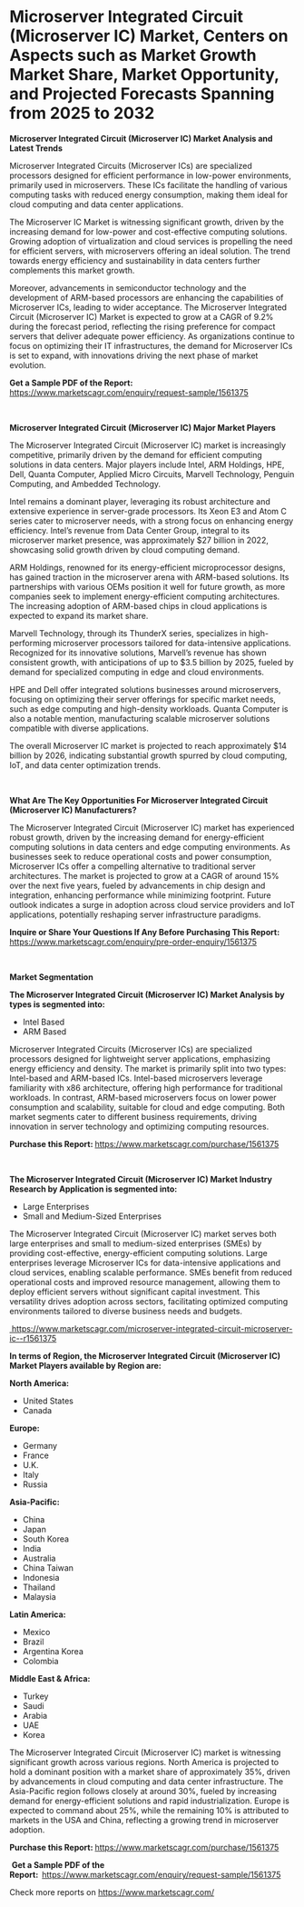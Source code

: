 <p><h1>Microserver Integrated Circuit (Microserver IC) Market, Centers on Aspects such as Market Growth Market Share, Market Opportunity, and Projected Forecasts Spanning from 2025 to 2032</h1></p><p><strong>Microserver Integrated Circuit (Microserver IC) Market Analysis and Latest Trends</strong></p>
<p><p>Microserver Integrated Circuits (Microserver ICs) are specialized processors designed for efficient performance in low-power environments, primarily used in microservers. These ICs facilitate the handling of various computing tasks with reduced energy consumption, making them ideal for cloud computing and data center applications.</p><p>The Microserver IC Market is witnessing significant growth, driven by the increasing demand for low-power and cost-effective computing solutions. Growing adoption of virtualization and cloud services is propelling the need for efficient servers, with microservers offering an ideal solution. The trend towards energy efficiency and sustainability in data centers further complements this market growth. </p><p>Moreover, advancements in semiconductor technology and the development of ARM-based processors are enhancing the capabilities of Microserver ICs, leading to wider acceptance. The Microserver Integrated Circuit (Microserver IC) Market is expected to grow at a CAGR of 9.2% during the forecast period, reflecting the rising preference for compact servers that deliver adequate power efficiency. As organizations continue to focus on optimizing their IT infrastructures, the demand for Microserver ICs is set to expand, with innovations driving the next phase of market evolution.</p></p>
<p><strong>Get a Sample PDF of the Report:&nbsp;</strong> <a href="https://www.marketscagr.com/enquiry/request-sample/1561375?utm_campaign=1902&utm_medium=2&utm_source=Github&utm_content=ia&utm_term=12022025&utm_id=microserver-integrated-circuit-microserver-ic">https://www.marketscagr.com/enquiry/request-sample/1561375</a></p>
<p>&nbsp;</p>
<p><strong>Microserver Integrated Circuit (Microserver IC) Major Market Players</strong></p>
<p><p>The Microserver Integrated Circuit (Microserver IC) market is increasingly competitive, primarily driven by the demand for efficient computing solutions in data centers. Major players include Intel, ARM Holdings, HPE, Dell, Quanta Computer, Applied Micro Circuits, Marvell Technology, Penguin Computing, and Ambedded Technology.</p><p>Intel remains a dominant player, leveraging its robust architecture and extensive experience in server-grade processors. Its Xeon E3 and Atom C series cater to microserver needs, with a strong focus on enhancing energy efficiency. Intel’s revenue from Data Center Group, integral to its microserver market presence, was approximately $27 billion in 2022, showcasing solid growth driven by cloud computing demand.</p><p>ARM Holdings, renowned for its energy-efficient microprocessor designs, has gained traction in the microserver arena with ARM-based solutions. Its partnerships with various OEMs position it well for future growth, as more companies seek to implement energy-efficient computing architectures. The increasing adoption of ARM-based chips in cloud applications is expected to expand its market share.</p><p>Marvell Technology, through its ThunderX series, specializes in high-performing microserver processors tailored for data-intensive applications. Recognized for its innovative solutions, Marvell’s revenue has shown consistent growth, with anticipations of up to $3.5 billion by 2025, fueled by demand for specialized computing in edge and cloud environments.</p><p>HPE and Dell offer integrated solutions businesses around microservers, focusing on optimizing their server offerings for specific market needs, such as edge computing and high-density workloads. Quanta Computer is also a notable mention, manufacturing scalable microserver solutions compatible with diverse applications.</p><p>The overall Microserver IC market is projected to reach approximately $14 billion by 2026, indicating substantial growth spurred by cloud computing, IoT, and data center optimization trends.</p></p>
<p>&nbsp;</p>
<p><strong>What Are The Key Opportunities For Microserver Integrated Circuit (Microserver IC) Manufacturers?</strong></p>
<p><p>The Microserver Integrated Circuit (Microserver IC) market has experienced robust growth, driven by the increasing demand for energy-efficient computing solutions in data centers and edge computing environments. As businesses seek to reduce operational costs and power consumption, Microserver ICs offer a compelling alternative to traditional server architectures. The market is projected to grow at a CAGR of around 15% over the next five years, fueled by advancements in chip design and integration, enhancing performance while minimizing footprint. Future outlook indicates a surge in adoption across cloud service providers and IoT applications, potentially reshaping server infrastructure paradigms.</p></p>
<p><strong>Inquire or Share Your Questions If Any Before Purchasing This Report:</strong> <a href="https://www.marketscagr.com/enquiry/pre-order-enquiry/1561375?utm_campaign=1902&utm_medium=2&utm_source=Github&utm_content=ia&utm_term=12022025&utm_id=microserver-integrated-circuit-microserver-ic">https://www.marketscagr.com/enquiry/pre-order-enquiry/1561375</a></p>
<p>&nbsp;</p>
<p><strong>Market Segmentation</strong></p>
<p><strong>The Microserver Integrated Circuit (Microserver IC) Market Analysis by types is segmented into:</strong></p>
<p><ul><li>Intel Based</li><li>ARM Based</li></ul></p>
<p><p>Microserver Integrated Circuits (Microserver ICs) are specialized processors designed for lightweight server applications, emphasizing energy efficiency and density. The market is primarily split into two types: Intel-based and ARM-based ICs. Intel-based microservers leverage familiarity with x86 architecture, offering high performance for traditional workloads. In contrast, ARM-based microservers focus on lower power consumption and scalability, suitable for cloud and edge computing. Both market segments cater to different business requirements, driving innovation in server technology and optimizing computing resources.</p></p>
<p><strong>Purchase this Report:&nbsp;</strong><a href="https://www.marketscagr.com/purchase/1561375?utm_campaign=1902&utm_medium=2&utm_source=Github&utm_content=ia&utm_term=12022025&utm_id=microserver-integrated-circuit-microserver-ic">https://www.marketscagr.com/purchase/1561375</a></p>
<p>&nbsp;</p>
<p><strong>The Microserver Integrated Circuit (Microserver IC) Market Industry Research by Application is segmented into:</strong></p>
<p><ul><li>Large Enterprises</li><li>Small and Medium-Sized Enterprises</li></ul></p>
<p><p>The Microserver Integrated Circuit (Microserver IC) market serves both large enterprises and small to medium-sized enterprises (SMEs) by providing cost-effective, energy-efficient computing solutions. Large enterprises leverage Microserver ICs for data-intensive applications and cloud services, enabling scalable performance. SMEs benefit from reduced operational costs and improved resource management, allowing them to deploy efficient servers without significant capital investment. This versatility drives adoption across sectors, facilitating optimized computing environments tailored to diverse business needs and budgets.</p></p>
<p><a href="https://www.marketscagr.com/microserver-integrated-circuit-microserver-ic--r1561375?utm_campaign=1902&utm_medium=2&utm_source=Github&utm_content=ia&utm_term=12022025&utm_id=microserver-integrated-circuit-microserver-ic">&nbsp;https://www.marketscagr.com/microserver-integrated-circuit-microserver-ic--r1561375</a></p>
<p><strong>In terms of Region, the Microserver Integrated Circuit (Microserver IC) Market Players available by Region are:</strong></p>
<p>
    <p> <strong> North America: </strong>
        <ul>
            <li>United States</li>
            <li>Canada</li>
        </ul>
        </p> 
    <p> <strong> Europe: </strong>
        <ul>
            <li>Germany</li>
            <li>France</li>
            <li>U.K.</li>
            <li>Italy</li>
            <li>Russia</li>
        </ul>
        </p> 
    <p> <strong> Asia-Pacific: </strong>
        <ul>
            <li>China</li>
            <li>Japan</li>
            <li>South Korea</li>
            <li>India</li>
            <li>Australia</li>
            <li>China Taiwan</li>
            <li>Indonesia</li>
            <li>Thailand</li>
            <li>Malaysia</li>
        </ul>
        </p> 
    <p> <strong> Latin America: </strong>
        <ul>
            <li>Mexico</li>
            <li>Brazil</li>
            <li>Argentina Korea</li>
            <li>Colombia</li>
        </ul>
        </p> 
    <p> <strong> Middle East & Africa: </strong>
        <ul>
            <li>Turkey</li>
            <li>Saudi</li>
            <li>Arabia</li>
            <li>UAE</li>
            <li>Korea</li>
        </ul>
    </p>
    </p>
<p><p>The Microserver Integrated Circuit (Microserver IC) market is witnessing significant growth across various regions. North America is projected to hold a dominant position with a market share of approximately 35%, driven by advancements in cloud computing and data center infrastructure. The Asia-Pacific region follows closely at around 30%, fueled by increasing demand for energy-efficient solutions and rapid industrialization. Europe is expected to command about 25%, while the remaining 10% is attributed to markets in the USA and China, reflecting a growing trend in microserver adoption.</p></p>
<p><strong>Purchase this Report: </strong><a href="https://www.marketscagr.com/purchase/1561375?utm_campaign=1902&utm_medium=2&utm_source=Github&utm_content=ia&utm_term=12022025&utm_id=microserver-integrated-circuit-microserver-ic">https://www.marketscagr.com/purchase/1561375</a></p>
<p>&nbsp;<strong>Get a Sample PDF of the Report:&nbsp;&nbsp;</strong><a href="https://www.marketscagr.com/enquiry/request-sample/1561375?utm_campaign=1902&utm_medium=2&utm_source=Github&utm_content=ia&utm_term=12022025&utm_id=microserver-integrated-circuit-microserver-ic">https://www.marketscagr.com/enquiry/request-sample/1561375</a></p>
<p><strong></strong></p>
<p>Check more reports on <a href="https://www.marketscagr.com/?utm_campaign=1902&utm_medium=2&utm_source=Github&utm_content=ia&utm_term=12022025&utm_id=microserver-integrated-circuit-microserver-ic">https://www.marketscagr.com/</a></p>
